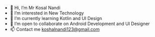 - 👋 Hi, I’m Mr Kosal Nandi
- 👀 I’m interested in New Technology
- 🌱 I’m currently learning Kotlin and UI Design
- 💞️ I’m open to collaborate on Android Development and UI Designer
- 📫 Contact me koshalnandi123@gmail.com

<!---
kosalnandi/kosalnandi is a ✨ special ✨ repository because its `README.md` (this file) appears on your GitHub profile.
You can click the Preview link to take a look at your changes.
--->
